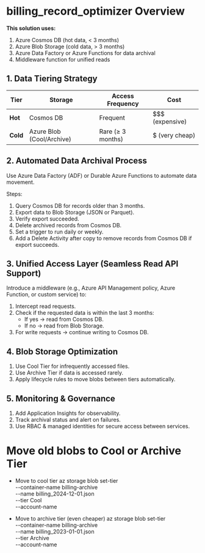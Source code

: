 # billing_record_optimizer Overview

**This solution uses:**
1. Azure Cosmos DB (hot data, < 3 months)
2. Azure Blob Storage (cold data, > 3 months)
3. Azure Data Factory or Azure Functions for data archival
4. Middleware function for unified reads

## 1. Data Tiering Strategy

| Tier      | Storage             | Access Frequency | Cost              |
|-----------|---------------------|------------------|-------------------|
| **Hot**   | Cosmos DB           | Frequent         | $$$ (expensive)   |
| **Cold**  | Azure Blob (Cool/Archive) | Rare (≥ 3 months) | $ (very cheap)     |

## 2. Automated Data Archival Process
Use Azure Data Factory (ADF) or Durable Azure Functions to automate data movement.

Steps:
1. Query Cosmos DB for records older than 3 months.
2. Export data to Blob Storage (JSON or Parquet).
3. Verify export succeeded.
4. Delete archived records from Cosmos DB.
5. Set a trigger to run daily or weekly.
6. Add a Delete Activity after copy to remove records from Cosmos DB if export succeeds.

## 3. Unified Access Layer (Seamless Read API Support)
Introduce a middleware (e.g., Azure API Management policy, Azure Function, or custom service) to:
1. Intercept read requests.
2. Check if the requested data is within the last 3 months:
    * If yes → read from Cosmos DB.
    * If no → read from Blob Storage.
3. For write requests → continue writing to Cosmos DB.

## 4. Blob Storage Optimization
1. Use Cool Tier for infrequently accessed files.
2. Use Archive Tier if data is accessed rarely.
3. Apply lifecycle rules to move blobs between tiers automatically.

## 5. Monitoring & Governance
1. Add Application Insights for observability.
2. Track archival status and alert on failures.
3. Use RBAC & managed identities for secure access between services.

# Move old blobs to Cool or Archive Tier
* Move to cool tier
az storage blob set-tier \
  --container-name billing-archive \
  --name billing_2024-12-01.json \
  --tier Cool \
  --account-name <your-storage-account>

* Move to archive tier (even cheaper)
az storage blob set-tier \
  --container-name billing-archive \
  --name billing_2023-01-01.json \
  --tier Archive \
  --account-name <your-storage-account>

